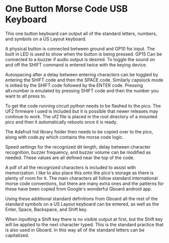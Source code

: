 # One Button Morse Code USB Keyboard

This one button keyboard can output all of the standard letters, numbers, and symbols on a US Layout keyboard.

A physical button is connected between ground and GP10 for input. The built in LED is used to show when the button is being pressed. GP15 Can be connected to a buzzer if audio output is desired. To toggle the sound on and off the SHIFT command is entered twice with the keying device.

Autospacing after a delay between entering characters can be toggled by entering the SHIFT code and then the SPACE code. Similarly capslock mode is initied by the SHIFT code followed by the ENTER code. Pressing alt+number is emulated by pressing SHIFT code and then the number you want to alt press to. 

To get the code running circuit python needs to be flashed to the pico. The UF2 firmware I used is included but it is possible that newer releases may continue to work. The uf2 file is placed in the root directory of a mounted pico and then it automatically reboots once it is ready. 

The Adafruit hid library folder then needs to be copied over to the pico, along with code.py which contains the morse code logic. 

Speed settings for the recognized dit length, delay between character recognition, buzzer frequency, and buzzer volume can be modified as needed. These values are all defined near the top of the code.

A pdf of all the recognized characters is included to assist with memorization. I like to also place this onto the pico's storage as there is plenty of room for it. The main characters all follow standard international morse code conventions, but there are many extra ones and the patterns for these have been copied from Google's wonderful Gboard android app. 

Using these additional standard definitions from Gboard all the rest of the standard symbols on a US Layout keyboard can be entered, as well as the Enter, Space, Backspace, and Shift key.

When inputting a Shift key there is no visible output at first, but the Shift key will be applied to the next character typed. This is the standard practice that is also used in Gboard. In this way all of the standard letters can be capitalized. 
